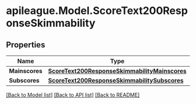 # apileague.Model.ScoreText200ResponseSkimmability

## Properties

Name | Type | Description | Notes
------------ | ------------- | ------------- | -------------
**Mainscores** | [**ScoreText200ResponseSkimmabilityMainscores**](ScoreText200ResponseSkimmabilityMainscores.md) |  | [optional] 
**Subscores** | [**ScoreText200ResponseSkimmabilitySubscores**](ScoreText200ResponseSkimmabilitySubscores.md) |  | [optional] 

[[Back to Model list]](../README.md#documentation-for-models) [[Back to API list]](../README.md#documentation-for-api-endpoints) [[Back to README]](../README.md)

